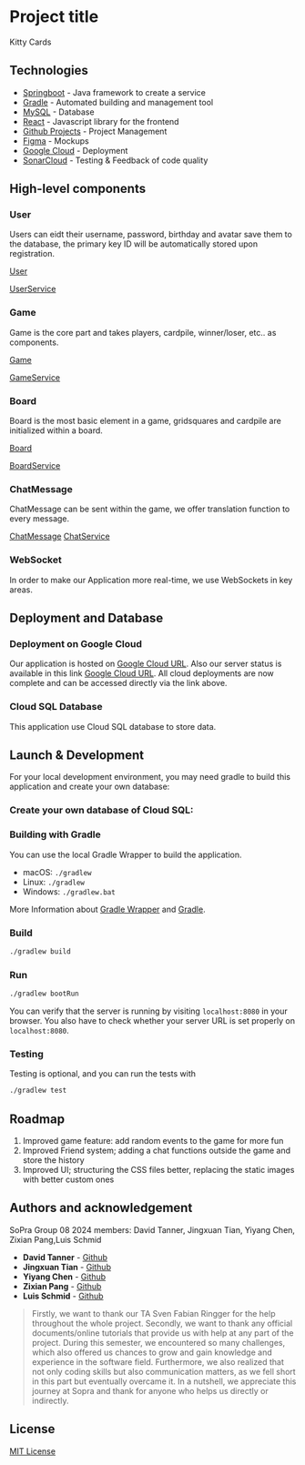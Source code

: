 # Project title
Kitty Cards

## Technologies
- [Springboot](https://spring.io/) - Java framework to create a service
- [Gradle](https://gradle.org/) - Automated building and management tool
- [MySQL](https://www.mysql.com/) - Database
- [React](https://reactjs.org/docs/getting-started.html) - Javascript library for the frontend
- [Github Projects](https://github.com/explore) - Project Management
- [Figma](https://figma.com/) - Mockups
- [Google Cloud](https://cloud.google.com/) - Deployment
- [SonarCloud](https://sonarcloud.io/) - Testing & Feedback of code quality

## High-level components

### User

Users can eidt their username, password, birthday and avatar save them to the database, the primary key ID will be automatically stored upon registration.

[User](https://github.com/sopra-fs24-group-08/sopra-fs24-group-08-server/blob/main/src/main/java/ch/uzh/ifi/hase/soprafs24/entity/User.java)

[UserService](https://github.com/sopra-fs24-group-08/sopra-fs24-group-08-server/blob/main/src/main/java/ch/uzh/ifi/hase/soprafs24/service/UserService.java)

### Game

Game is the core part and takes players, cardpile, winner/loser, etc.. as components.

[Game](https://github.com/sopra-fs24-group-08/sopra-fs24-group-08-server/blob/main/src/main/java/ch/uzh/ifi/hase/soprafs24/entity/Game.java)

[GameService](https://github.com/sopra-fs24-group-08/sopra-fs24-group-08-server/blob/main/src/main/java/ch/uzh/ifi/hase/soprafs24/service/GameService.java)

### Board

Board is the most basic element in a game, gridsquares and cardpile are initialized within a board.

[Board](https://github.com/sopra-fs24-group-08/sopra-fs24-group-08-server/blob/main/src/main/java/ch/uzh/ifi/hase/soprafs24/entity/Board.java)

[BoardService](https://github.com/sopra-fs24-group-08/sopra-fs24-group-08-server/blob/main/src/main/java/ch/uzh/ifi/hase/soprafs24/service/BoardService.java)


### ChatMessage

ChatMessage can be sent within the game, we offer translation function to every message.

[ChatMessage](https://github.com/sopra-fs24-group-08/sopra-fs24-group-08-server/blob/main/src/main/java/ch/uzh/ifi/hase/soprafs24/entity/ChatMessage.java)
[ChatService](https://github.com/sopra-fs24-group-08/sopra-fs24-group-08-server/blob/main/src/main/java/ch/uzh/ifi/hase/soprafs24/service/ChatService.java)


### WebSocket

In order to make our Application more real-time, we use WebSockets in key areas.



## Deployment and Database

### Deployment on Google Cloud

Our application is hosted on [Google Cloud URL](https://sopra-fs23-group-38-client.oa.r.appspot.com/). Also our server status is available in this link [Google Cloud URL](https://sopra-fs23-group-38-server.oa.r.appspot.com/). All cloud deployments are now complete and can be accessed directly via the link above.

### Cloud SQL Database

This application use Cloud SQL database to store data.

## Launch & Development

For your local development environment, you may need gradle to build this application and create your own database:

### Create your own database of Cloud SQL:



### Building with Gradle

You can use the local Gradle Wrapper to build the application.

- macOS: `./gradlew`
- Linux: `./gradlew`
- Windows: `./gradlew.bat`

More Information about [Gradle Wrapper](https://docs.gradle.org/current/userguide/gradle_wrapper.html) and [Gradle](https://gradle.org/docs/).

### Build

```bash
./gradlew build
```

### Run

```bash
./gradlew bootRun
```

You can verify that the server is running by visiting `localhost:8080` in your browser. You also have to check whether your server URL is set properly on `localhost:8080`.

### Testing

Testing is optional, and you can run the tests with

```bash
./gradlew test
```
## Roadmap
1. Improved game feature: add random events to the game for more fun
2. Improved Friend system; adding a chat functions outside the game and store the history
3. Improved UI; structuring the CSS files better, replacing the static images with better custom ones

## Authors and acknowledgement
SoPra Group 08 2024 members: David Tanner, Jingxuan Tian, Yiyang Chen, Zixian Pang,Luis Schmid
- **David Tanner** - [Github](https://github.com/Davtan00)
- **Jingxuan Tian** - [Github](https://github.com/xuanjt)
- **Yiyang Chen** - [Github](https://github.com/CindyChen-1999)
- **Zixian Pang** - [Github](https://github.com/Dennis-Pang)
- **Luis Schmid** - [Github](https://github.com/LooPyt)

>Firstly, we want to thank our TA Sven Fabian Ringger for the help throughout the whole project. Secondly, we want to thank any official documents/online tutorials that provide us with help at any part of the project. During this semester, we encountered so many challenges, which also offered us chances to grow and gain knowledge and experience in the software field. Furthermore, we also realized that not only coding skills but also communication matters, as we fell short in this part but eventually overcame it. 
In a nutshell, we appreciate this journey at Sopra and thank for anyone who helps us directly or indirectly.

## License
[MIT License](LICENSE)



 


